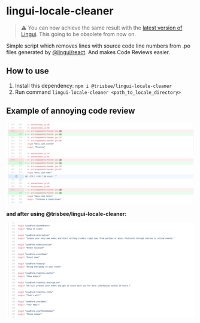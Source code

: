 # lingui-locale-cleaner

> ⚠️ You can now achieve the same result with the [latest version of Lingui](https://lingui.dev/). This going to be obsolete from now on.

Simple script which removes lines with source code line numbers from .po files generated by [@lingui/react](https://www.npmjs.com/package/@lingui/react).
And makes Code Reviews easier.

## How to use

1. Install this dependency: `npm i @trisbee/lingui-locale-cleaner`
2. Run command `lingui-locale-cleaner <path_to_locale_directory>`

## Example of annoying code review

![cr](./.doc/code-review-hell.png)

**and after using @trisbee/lingui-locale-cleaner:**

![after](./.doc/after.png)
